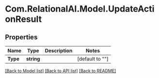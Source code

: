 
# Com.RelationalAI.Model.UpdateActionResult

## Properties

Name | Type | Description | Notes
------------ | ------------- | ------------- | -------------
**Type** | **string** |  | [default to ""]

[[Back to Model list]](../README.md#documentation-for-models)
[[Back to API list]](../README.md#documentation-for-api-endpoints)
[[Back to README]](../README.md)

